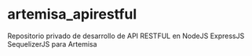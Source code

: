 # artemisa_apirestful
Repositorio privado de desarrollo de API RESTFUL en NodeJS ExpressJS SequelizerJS para Artemisa
